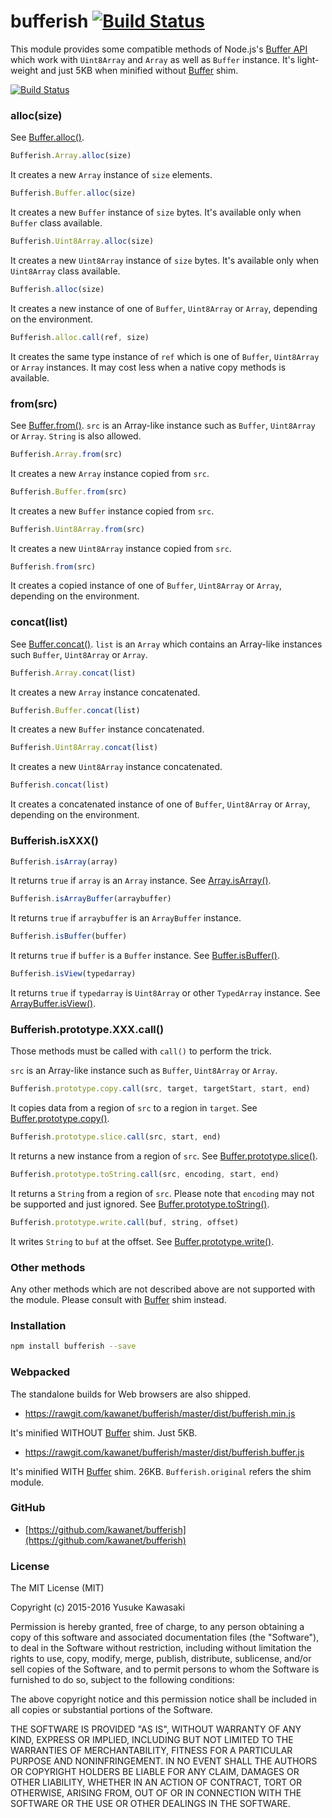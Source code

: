 # bufferish [![Build Status](https://travis-ci.org/kawanet/bufferish.svg?branch=master)](https://travis-ci.org/kawanet/bufferish)

This module provides some compatible methods of Node.js's [Buffer API](https://nodejs.org/api/buffer.html)
which work with `Uint8Array` and `Array` as well as `Buffer` instance.
It's light-weight and just 5KB when minified without [Buffer](https://www.npmjs.com/package/buffer) shim.

[![Build Status](https://saucelabs.com/browser-matrix/bufferish.svg)](https://saucelabs.com/beta/builds/edba9addceeb41ee89df3648c076a99d)

### alloc(size)

See [Buffer.alloc()](https://nodejs.org/api/buffer.html#buffer_class_method_buffer_alloc_size_fill_encoding).

```js
Bufferish.Array.alloc(size)
```

It creates a new `Array` instance of `size` elements.

```js
Bufferish.Buffer.alloc(size)
```

It creates a new `Buffer` instance of `size` bytes.
It's available only when `Buffer` class available.

```js
Bufferish.Uint8Array.alloc(size)
```

It creates a new `Uint8Array` instance of `size` bytes.
It's available only when `Uint8Array` class available.

```js
Bufferish.alloc(size)
```

It creates a new instance of one of `Buffer`, `Uint8Array` or `Array`, depending on the environment.

```js
Bufferish.alloc.call(ref, size)
```

It creates the same type instance of `ref` which is one of `Buffer`, `Uint8Array` or `Array` instances.
It may cost less when a native copy methods is available.

### from(src)

See [Buffer.from()](https://nodejs.org/api/buffer.html#buffer_class_method_buffer_from_array).
`src` is an Array-like instance such as `Buffer`, `Uint8Array` or `Array`. `String` is also allowed.

```js
Bufferish.Array.from(src)
```

It creates a new `Array` instance copied from `src`.

```js
Bufferish.Buffer.from(src)
```

It creates a new `Buffer` instance copied from `src`.

```js
Bufferish.Uint8Array.from(src)
```

It creates a new `Uint8Array` instance copied from `src`.

```js
Bufferish.from(src)
```

It creates a copied instance of one of `Buffer`, `Uint8Array` or `Array`, depending on the environment.

### concat(list)

See [Buffer.concat()](https://nodejs.org/api/buffer.html#buffer_class_method_buffer_concat_list_totallength).
`list` is an `Array` which contains an Array-like instances such `Buffer`, `Uint8Array` or `Array`.

```js
Bufferish.Array.concat(list)
```

It creates a new `Array` instance concatenated.

```js
Bufferish.Buffer.concat(list)
```

It creates a new `Buffer` instance concatenated.

```js
Bufferish.Uint8Array.concat(list)
```

It creates a new `Uint8Array` instance concatenated.

```js
Bufferish.concat(list)
```

It creates a concatenated instance of one of `Buffer`, `Uint8Array` or `Array`, depending on the environment.

### Bufferish.isXXX()

```js
Bufferish.isArray(array)
```

It returns `true` if `array` is an `Array` instance.
See [Array.isArray()](https://developer.mozilla.org/en-US/docs/Web/JavaScript/Reference/Global_Objects/Array/isArray).

```js
Bufferish.isArrayBuffer(arraybuffer)
```

It returns `true` if `arraybuffer` is an `ArrayBuffer` instance.

```js
Bufferish.isBuffer(buffer)
```

It returns `true` if `buffer` is a `Buffer` instance.
See [Buffer.isBuffer()](https://nodejs.org/api/buffer.html#buffer_class_method_buffer_isbuffer_obj).

```js
Bufferish.isView(typedarray)
```

It returns `true` if `typedarray` is `Uint8Array` or other `TypedArray` instance.
See [ArrayBuffer.isView()](https://developer.mozilla.org/en-US/docs/Web/JavaScript/Reference/Global_Objects/ArrayBuffer/isView).

### Bufferish.prototype.XXX.call()

Those methods must be called with `call()` to perform the trick.

`src` is an Array-like instance such as `Buffer`, `Uint8Array` or `Array`.

```js
Bufferish.prototype.copy.call(src, target, targetStart, start, end)
```

It copies data from a region of `src` to a region in `target`.
See [Buffer.prototype.copy()](https://nodejs.org/api/buffer.html#buffer_buf_copy_targetbuffer_targetstart_sourcestart_sourceend).

```js
Bufferish.prototype.slice.call(src, start, end)
```

It returns a new instance from a region of `src`.
See [Buffer.prototype.slice()](https://nodejs.org/api/buffer.html#buffer_buf_slice_start_end).

```js
Bufferish.prototype.toString.call(src, encoding, start, end)
```

It returns a `String` from a region of `src`.
Please note that `encoding` may not be supported and just ignored.
See [Buffer.prototype.toString()](https://nodejs.org/api/buffer.html#buffer_buf_tostring_encoding_start_end).

```js
Bufferish.prototype.write.call(buf, string, offset)
```

It writes `String` to `buf` at the offset.
See [Buffer.prototype.write()](https://nodejs.org/api/buffer.html#buffer_buf_write_string_offset_length_encoding).

### Other methods

Any other methods which are not described above are not supported with the module.
Please consult with [Buffer](https://www.npmjs.com/package/buffer) shim instead.

### Installation

```sh
npm install bufferish --save
```

### Webpacked

The standalone builds for Web browsers are also shipped.

- https://rawgit.com/kawanet/bufferish/master/dist/bufferish.min.js

It's minified WITHOUT [Buffer](https://www.npmjs.com/package/buffer) shim. Just 5KB.

- https://rawgit.com/kawanet/bufferish/master/dist/bufferish.buffer.js

It's minified WITH [Buffer](https://www.npmjs.com/package/buffer) shim. 26KB.
`Bufferish.original` refers the shim module.

### GitHub

- [https://github.com/kawanet/bufferish](https://github.com/kawanet/bufferish)

### License

The MIT License (MIT)

Copyright (c) 2015-2016 Yusuke Kawasaki

Permission is hereby granted, free of charge, to any person obtaining a copy
of this software and associated documentation files (the "Software"), to deal
in the Software without restriction, including without limitation the rights
to use, copy, modify, merge, publish, distribute, sublicense, and/or sell
copies of the Software, and to permit persons to whom the Software is
furnished to do so, subject to the following conditions:

The above copyright notice and this permission notice shall be included in all
copies or substantial portions of the Software.

THE SOFTWARE IS PROVIDED "AS IS", WITHOUT WARRANTY OF ANY KIND, EXPRESS OR
IMPLIED, INCLUDING BUT NOT LIMITED TO THE WARRANTIES OF MERCHANTABILITY,
FITNESS FOR A PARTICULAR PURPOSE AND NONINFRINGEMENT. IN NO EVENT SHALL THE
AUTHORS OR COPYRIGHT HOLDERS BE LIABLE FOR ANY CLAIM, DAMAGES OR OTHER
LIABILITY, WHETHER IN AN ACTION OF CONTRACT, TORT OR OTHERWISE, ARISING FROM,
OUT OF OR IN CONNECTION WITH THE SOFTWARE OR THE USE OR OTHER DEALINGS IN THE
SOFTWARE.
